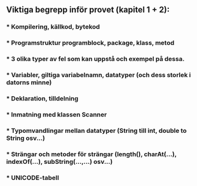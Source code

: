 ## Viktiga begrepp inför provet (kapitel 1 + 2):
###     * Kompilering, källkod, bytekod
###     * Programstruktur programblock, package, klass, metod
###     * 3 olika typer av fel som kan uppstå och exempel på dessa.
###     * Variabler, giltiga variabelnamn, datatyper (och dess storlek i datorns minne)
###     * Deklaration, tilldelning
###     * Inmatning med klassen Scanner
###     * Typomvandlingar mellan datatyper (String till int, double to String osv...)
###     * Strängar och metoder för strängar (length(), charAt(...), indexOf(...), subString(...,...) osv...)
###     * UNICODE-tabell